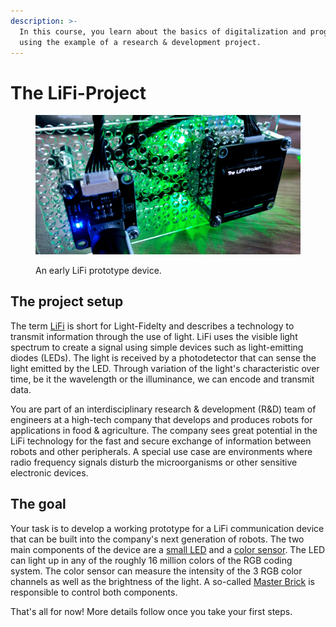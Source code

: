 ```yaml
---
description: >-
  In this course, you learn about the basics of digitalization and programming
  using the example of a research & development project.
---
```


# The LiFi-Project

<figure><img src=".gitbook/assets/lifi_project_teaser.jpg" alt=""><figcaption><p>An early LiFi prototype device.</p></figcaption></figure>

## The project setup

The term [LiFi](https://en.wikipedia.org/wiki/Li-Fi) is short for Light-Fidelty and describes a technology to transmit information through the use of light. LiFi uses the visible light spectrum to create a signal using simple devices such as light-emitting diodes (LEDs). The light is received by a photodetector that can sense the light emitted by the LED. Through variation of the light's characteristic over time, be it the wavelength or the illuminance, we can encode and transmit data.

You are part of an interdisciplinary research & development (R\&D) team of engineers at a high-tech company that develops and produces robots for applications in food & agriculture. The company sees great potential in the LiFi technology for the fast and secure exchange of information between robots and other peripherals. A special use case are environments where radio frequency signals disturb the microorganisms or other sensitive electronic devices.

## The goal

Your task is to develop a working prototype for a LiFi communication device that can be built into the company's next generation of robots. The two main components of the device are a [small LED](https://www.tinkerforge.com/en/doc/Hardware/Bricklets/RGB\_LED\_V2.html) and a [color sensor](https://www.tinkerforge.com/en/doc/Hardware/Bricklets/Color\_V2.html). The LED can light up in any of the roughly 16 million colors of the RGB coding system. The color sensor can measure the intensity of the 3 RGB color channels as well as the brightness of the light. A so-called [Master Brick](https://www.tinkerforge.com/en/doc/Hardware/Bricks/Master\_Brick.html) is responsible to control both components.

That's all for now! More details follow once you take your first steps.
